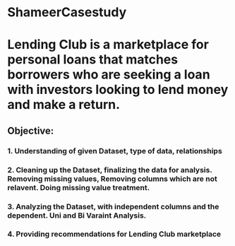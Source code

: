 # ShameerCasestudy


# Lending Club is a marketplace for personal loans that matches borrowers who are seeking a loan with investors looking to lend money and make a return.
## Objective:

###  1. Understanding of given Dataset, type of data, relationships
###  2. Cleaning up the Dataset, finalizing the data for analysis. Removing missing values, Removing columns which are not relavent. Doing missing value treatment.
###  3. Analyzing the Dataset, with independent columns and the dependent. Uni and Bi Varaint Analysis.
###  4. Providing recommendations for Lending Club marketplace
